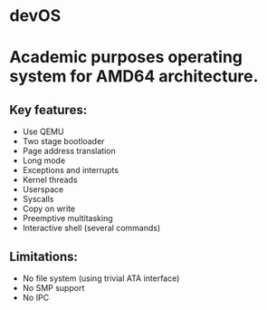 # devOS

Academic purposes operating system for AMD64 architecture.
==========================================================

Key features:
------------
* Use QEMU
* Two stage bootloader
* Page address translation
* Long mode
* Exceptions and interrupts
* Kernel threads
* Userspace
* Syscalls
* Copy on write
* Preemptive multitasking
* Interactive shell (several commands)

Limitations:
------------
* No file system (using trivial ATA interface)
* No SMP support
* No IPC
